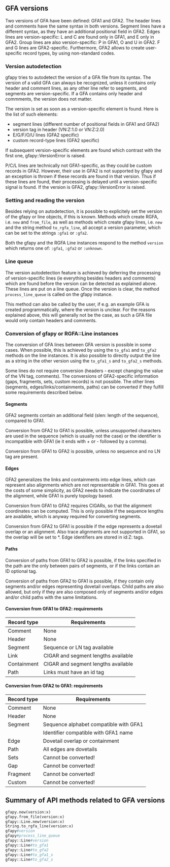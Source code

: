 ## GFA versions

Two versions of GFA have been defined: GFA1 and GFA2.
The header lines and comments have the same syntax in both versions.  Segment
lines have a different syntax, as they have an additional positional field in
GFA2. Edges lines are version-specific: L and C are found only in GFA1,
and E only in GFA2. Group lines are also version-specific: P in GFA1, O and U
in GFA2. F and G lines are GFA2-specific. Furthermore, GFA2 allows to create
user-specific record types, by using non-standard codes.

### Version autodetection

gfapy tries to autodetect the version of a GFA file from its syntax.  The
version of a valid GFA can always be recognized, unless it contains only header
and comment lines, as any other line refer to segments, and segments are
version-specific.  If a GFA contains only header and commments, the version
does not matter.

The version is set as soon as a version-specific element is found.
Here is the list of such elements:
- segment lines (different number of positional fields in GFA1 and GFA2)
- version tag in header (VN:Z:1.0 or VN:Z:2.0)
- E/G/F/O/U lines (GFA2 specific)
- custom record-type lines (GFA2 specific)

If subsequent version-specific elements are found which contrast with the first
one, gfapy::VersionError is raised.

P/C/L lines are technically not GFA1-specific, as they could be custom records
in GFA2. However, their use in GFA2 is not supported by gfapy and an exception
is thrown if these records are found in that version.  Thus if these lines are
found, their processing is delayed until a version-specific signal is found.
If the version is GFA2, gfapy::VersionError is raised.

### Setting and reading the version

Besides relying on autodetection, it is possible to explicitely set the version
of the gfapy or line objects, if this is known.  Methods which create RGFA, i.e.
```new``` and ```from_file```, as well as methods which create gfapy lines, i.e.
```new``` and the string method ```to_rgfa_line```, all accept a version
parameter, which can be set to the strings ```:gfa1``` or ```:gfa2```.

Both the gfapy and the RGFA Line instances respond to the method
```version``` which returns one of: ```:gfa1```, ```:gfa2``` or ```:unknown```.

### Line queue

The version autodetection feature is achieved by deferring the processing
of version-specific lines (ie everything besides headers and comments)
which are found before the version can be detected as explained above.
These lines are put on a line queue. Once the version is clear,
the method ```process_line_queue``` is called on the gfapy instance.

This method can also be called by the user, if e.g. an example GFA is
created programmatically, where the version is unclear. For the reasons
explained above, this will generally not be the case, as such a GFA file
would only contain headers and comments.

### Conversion of gfapy or RGFA::Line instances

The conversion of GFA lines between GFA version is possible in some
cases. When possible, this is achieved by using the ```to_gfa1```
and ```to_gfa2``` methods on the line instances. It is also possible
to directly output the line as a string in the other version
using the ```to_gfa1_s``` and ```to_gfa2_s``` methods.

Some lines do not require conversion (headers - except changing
the value of the VN tag, comments).
The conversions of GFA2-specific information (gaps, fragments, sets,
custom records) is not possible. The other lines (segments,
edges/links/containments, paths) can be converted if they
fulfill some requirements described below.

#### Segments

GFA2 segments contain an additional field (slen: length of the sequence),
compared to GFA1.

Conversion from GFA2 to GFA1 is possible, unless unsupported
characters are used in the sequence (which is usually not the case) or
the identifier is incompatible with GFA1 (ie it ends with + or - followed
by a comma).

Conversion from GFA1 to GFA2 is possible, unless no sequence
and no LN tag are present.

#### Edges

GFA2 generalizes the links and containments into edge lines, which can
represent also alignments which are not representable in GFA1.
This goes at the costs of some simplicity, as GFA2 needs to indicate
the coordinates of the alignment, while GFA1 is purely topology based.

Conversion from GFA1 to GFA2 requires CIGARs, so that the alignment coordinates
can be computed. This is only possible if the sequence lengths are available,
which is anyway required for converting segments.

Conversion from GFA2 to GFA1 is possible if the edge represents
a dovetail overlap or an alignment. Also trace alignments are not supported
in GFA1, so the overlap will be set to *. Edge identifiers are stored
in id:Z: tags.

#### Paths

Conversion of paths from GFA1 to GFA2 is possible, if the links specified
in the path are the only between pairs of segments, or if the links contain
an ID optional tag.

Conversion of paths from GFA2 to GFA1 is possible, if they contain
only segments and/or edges representing dovetail overlaps. Child paths
are also allowed, but only if they are also composed only of segments
and/or edges and/or child paths with the same limitations.

#### Conversion from GFA1 to GFA2: requirements

| Record type | Requirements                                     |
|-------------|--------------------------------------------------|
| Comment     | None                                             |
| Header      | None                                             |
| Segment     | Sequence or LN tag available                     |
| Link        | CIGAR and segment lengths available              |
| Containment | CIGAR and segment lengths available              |
| Path        | Links must have an id tag                        |

#### Conversion from GFA2 to GFA1: requirements

| Record type | Requirements                                     |
|-------------|--------------------------------------------------|
| Comment     | None                                             |
| Header      | None                                             |
| Segment     | Sequence alphabet compatible with GFA1           |
|             | Identifier compatible with GFA1 name             |
| Edge        | Dovetail overlap or containment                  |
| Path        | All edges are dovetails                          |
| Sets        | Cannot be converted!                             |
| Gap         | Cannot be converted!                             |
| Fragment    | Cannot be converted!                             |
| Custom      | Cannot be converted!                             |

## Summary of API methods related to GFA versions

```python
gfapy.new(version:x)
gfapy.from_file(version:x)
gfapy::Line.new(version:x)
String.to_rgfa_line(version:x)
gfapy#version
gfapy#process_line_queue
gfapy::Line#version
gfapy::Line#to_gfa1
gfapy::Line#to_gfa2
gfapy::Line#to_gfa1_s
gfapy::Line#to_gfa2_s
```

